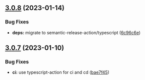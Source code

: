 ## [3.0.8](https://github.com/strong-roots-capital/ratchet/compare/v3.0.7...v3.0.8) (2023-01-14)


### Bug Fixes

* **deps:** migrate to semantic-release-action/typescript ([6c96c6e](https://github.com/strong-roots-capital/ratchet/commit/6c96c6efa745d3740f950995e85e82079b634cd7))

## [3.0.7](https://github.com/strong-roots-capital/ratchet/compare/v3.0.6...v3.0.7) (2023-01-10)


### Bug Fixes

* **ci:** use typescript-action for ci and cd ([bae7f45](https://github.com/strong-roots-capital/ratchet/commit/bae7f45829b8270406a5f905ac1be56453e46e72))
